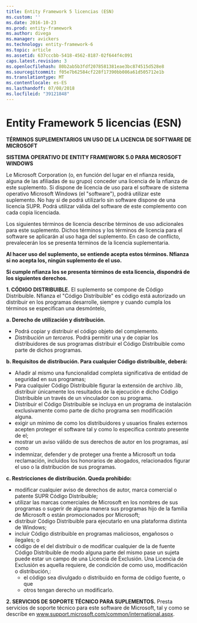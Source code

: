 ```yaml
---
title: Entity Framework 5 licencias (ESN)
ms.custom: ''
ms.date: 2016-10-23
ms.prod: entity-framework
ms.author: divega
ms.manager: avickers
ms.technology: entity-framework-6
ms.topic: article
ms.assetid: 637cccbb-5418-4562-8187-02f644f4c091
caps.latest.revision: 3
ms.openlocfilehash: 80b2ab5b3fdf2078581381eae3bc874515d528e8
ms.sourcegitcommit: f05e7b62584cf228f17390bb086a61d505712e1b
ms.translationtype: MT
ms.contentlocale: es-ES
ms.lasthandoff: 07/08/2018
ms.locfileid: "39121848"
---
```

# <a name="entity-framework-5-license-esn"></a>Entity Framework 5 licencias (ESN)
**TÉRMINOS SUPLEMENTARIOS UN USO DE LA LICENCIA DE SOFTWARE DE MICROSOFT**

**SISTEMA OPERATIVO DE ENTITY FRAMEWORK 5.0 PARA MICROSOFT WINDOWS**

Le Microsoft Corporation (o, en función del lugar en el nfianza resida, alguna de las afiliadas de su grupo) conceder una licencia de la nfianza de este suplemento. Si dispone de licencia de uso para el software de sistema operativo Microsoft Windows (el "software"), podrá utilizar este suplemento. No hay si de podrá utilizarlo sin software dispone de una licencia SUPR. Podrá utilizar válida del software de este complemento con cada copia licenciada.

Los siguientes términos de licencia describe términos de uso adicionales para este suplemento. Dichos términos y los términos de licencia para el software se aplicarán al uso haga del suplemento. En caso de conflicto, prevalecerán los se presenta términos de la licencia suplementaria.

**Al hacer uso del suplemento, se entiende acepta estos términos. Nfianza si no acepta los, ningún suplemento de el uso.**

**Si cumple nfianza los se presenta términos de esta licencia, dispondrá de los siguientes derechos.**

**1. CÓDIGO DISTRIBUIBLE.** El suplemento se compone de Código Distribuible. Nfianza el "Código Distribuible" es código está autorizado un distribuir en los programas desarrolle, siempre y cuando cumpla los términos se especifican una desmóntelo,

**a. Derecho de utilización y distribución.**

-   Podrá copiar y distribuir el código objeto del complemento.
-   *Distribución un terceros.* Podrá permitir una y de copiar los distribuidores de sus programas distribuir el Código Distribuible como parte de dichos programas.

**b. Requisitos de distribución. Para cualquier Código distribuible, deberá:**

-   Añadir al mismo una funcionalidad completa significativa de entidad de seguridad en sus programas;
-   Para cualquier Código Distribuible figurar la extensión de archivo .lib, distribuir únicamente los resultados de la ejecución e dicho Código Distribuible un través de un vinculador con su programa.
-   Distribuir el Código Distribuible se incluya en un programa de instalación exclusivamente como parte de dicho programa sen modificación alguna.
-   exigir un mínimo de como los distribuidores y usuarios finales externos acepten proteger el software tal y como lo especifica contrato presente de el;
-   mostrar un aviso válido de sus derechos de autor en los programas, así como
-   indemnizar, defender y de proteger una frente a Microsoft un toda reclamación, incluidos los honorarios de abogados, relacionados figurar el uso o la distribución de sus programas.

**c. Restricciones de distribución. Queda prohibido:**

-   modificar cualquier aviso de derechos de autor, marca comercial o patente SUPR Código Distribuible;
-   utilizar las marcas comerciales de Microsoft en los nombres de sus programas o sugerir de alguna manera sus programas hijo de la familia de Microsoft o están promocionados por Microsoft;
-   distribuir Código Distribuible para ejecutarlo en una plataforma distinta de Windows;
-   incluir Código distribuible en programas maliciosos, engañosos o ilegales; o
-   código de el del distribuir o de modificar cualquier de la de fuente Código Distribuible de modo alguna parte del mismo pase un sujeta puede estar un campo de una Licencia de Exclusión. Una Licencia de Exclusión es aquella requiere, de condición de como uso, modificación o distribución,:
    -   el código sea divulgado o distribuido en forma de código fuente, o que
    -   otros tengan derecho un modificarlo.

**2. SERVICIOS DE SOPORTE TÉCNICO PARA SUPLEMENTOS.** Presta servicios de soporte técnico para este software de Microsoft, tal y como se describe en www.support.microsoft.com/common/international.aspx.
